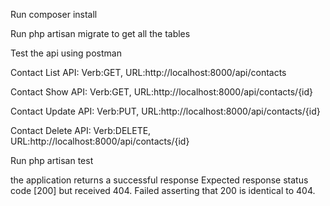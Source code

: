 Run composer install

Run php artisan migrate to get all the tables

Test the api using postman 

Contact List API: Verb:GET, URL:http://localhost:8000/api/contacts

Contact Show API: Verb:GET, URL:http://localhost:8000/api/contacts/{id}

Contact Update API: Verb:PUT, URL:http://localhost:8000/api/contacts/{id}

Contact Delete API: Verb:DELETE, URL:http://localhost:8000/api/contacts/{id}

Run php artisan test 

the application returns a successful response
Expected response status code [200] but received 404.
Failed asserting that 200 is identical to 404. 
